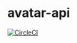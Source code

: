 # avatar-api
[![CircleCI](https://circleci.com/gh/melyxlin/avatar-api/tree/master.svg?style=svg)](https://circleci.com/gh/melyxlin/avatar-api/tree/master)
